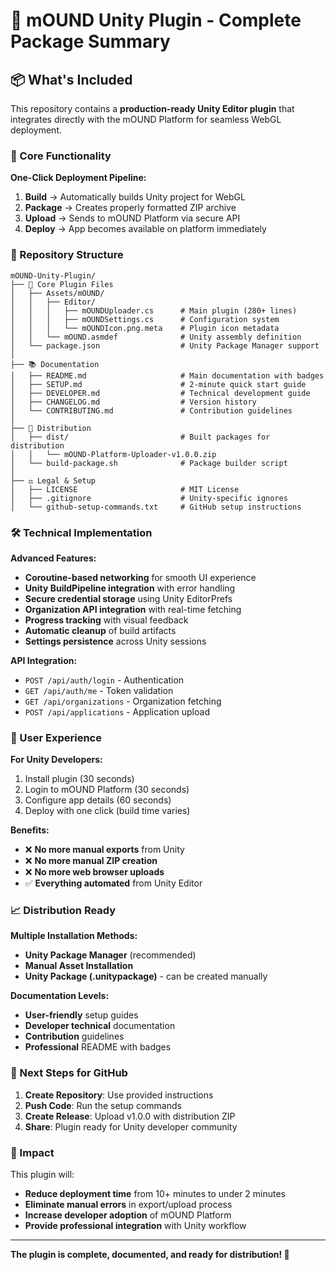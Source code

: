 # 🔧 mOUND Unity Plugin - Complete Package Summary

## 📦 What's Included

This repository contains a **production-ready Unity Editor plugin** that integrates directly with the mOUND Platform for seamless WebGL deployment.

### 🎯 Core Functionality

**One-Click Deployment Pipeline:**
1. **Build** → Automatically builds Unity project for WebGL
2. **Package** → Creates properly formatted ZIP archive
3. **Upload** → Sends to mOUND Platform via secure API
4. **Deploy** → App becomes available on platform immediately

### 📁 Repository Structure

```
mOUND-Unity-Plugin/
├── 🔧 Core Plugin Files
│   ├── Assets/mOUND/
│   │   ├── Editor/
│   │   │   ├── mOUNDUploader.cs      # Main plugin (280+ lines)
│   │   │   ├── mOUNDSettings.cs      # Configuration system
│   │   │   └── mOUNDIcon.png.meta    # Plugin icon metadata
│   │   └── mOUND.asmdef              # Unity assembly definition
│   └── package.json                  # Unity Package Manager support
│
├── 📚 Documentation
│   ├── README.md                     # Main documentation with badges
│   ├── SETUP.md                      # 2-minute quick start guide
│   ├── DEVELOPER.md                  # Technical development guide
│   ├── CHANGELOG.md                  # Version history
│   └── CONTRIBUTING.md               # Contribution guidelines
│
├── 🚀 Distribution
│   ├── dist/                         # Built packages for distribution
│   │   └── mOUND-Platform-Uploader-v1.0.0.zip
│   └── build-package.sh              # Package builder script
│
├── ⚖️ Legal & Setup
│   ├── LICENSE                       # MIT License
│   ├── .gitignore                    # Unity-specific ignores
│   └── github-setup-commands.txt     # GitHub setup instructions
```

### 🛠️ Technical Implementation

**Advanced Features:**
- **Coroutine-based networking** for smooth UI experience
- **Unity BuildPipeline integration** with error handling
- **Secure credential storage** using Unity EditorPrefs
- **Organization API integration** with real-time fetching
- **Progress tracking** with visual feedback
- **Automatic cleanup** of build artifacts
- **Settings persistence** across Unity sessions

**API Integration:**
- `POST /api/auth/login` - Authentication
- `GET /api/auth/me` - Token validation  
- `GET /api/organizations` - Organization fetching
- `POST /api/applications` - Application upload

### 🎯 User Experience

**For Unity Developers:**
1. Install plugin (30 seconds)
2. Login to mOUND Platform (30 seconds)
3. Configure app details (60 seconds)
4. Deploy with one click (build time varies)

**Benefits:**
- ❌ **No more manual exports** from Unity
- ❌ **No more manual ZIP creation**
- ❌ **No more web browser uploads**
- ✅ **Everything automated** from Unity Editor

### 📈 Distribution Ready

**Multiple Installation Methods:**
- **Unity Package Manager** (recommended)
- **Manual Asset Installation** 
- **Unity Package (.unitypackage)** - can be created manually

**Documentation Levels:**
- **User-friendly** setup guides
- **Developer technical** documentation  
- **Contribution** guidelines
- **Professional** README with badges

### 🔄 Next Steps for GitHub

1. **Create Repository**: Use provided instructions
2. **Push Code**: Run the setup commands
3. **Create Release**: Upload v1.0.0 with distribution ZIP
4. **Share**: Plugin ready for Unity developer community

### 🌟 Impact

This plugin will:
- **Reduce deployment time** from 10+ minutes to under 2 minutes
- **Eliminate manual errors** in export/upload process
- **Increase developer adoption** of mOUND Platform
- **Provide professional integration** with Unity workflow

---

**The plugin is complete, documented, and ready for distribution! 🚀**

